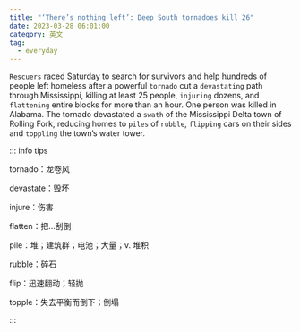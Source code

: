 ```yaml
---
title: "‘There’s nothing left’: Deep South tornadoes kill 26"
date: 2023-03-28 06:01:00
category: 英文
tag:
  - everyday
---
```


`Rescuers` raced Saturday to search for survivors and help hundreds of people left homeless after a powerful `tornado` cut a `devastating` path through Mississippi, killing at least 25 people, `injuring` dozens, and `flattening` entire blocks for more than an hour. One person was killed in Alabama. The tornado devastated a `swath` of the Mississippi Delta town of Rolling Fork, reducing homes to `piles` of `rubble`, `flipping` cars on their sides and `toppling` the town’s water tower.

::: info tips

tornado：龙卷风

devastate：毁坏

injure：伤害

flatten：把...刮倒

pile：堆；建筑群；电池；大量；v. 堆积

rubble：碎石

flip：迅速翻动；轻抛

topple：失去平衡而倒下；倒塌

:::

